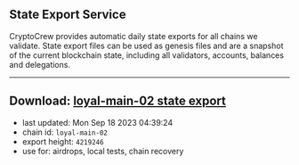 ## State Export Service
CryptoCrew provides automatic daily state exports for all chains we validate. State export files can be used as genesis files and are a snapshot of the current blockchain state, including all validators, accounts, balances and delegations.

---
**Download: [loyal-main-02 state export](https://dl.ccvalidators.com/SERVICE/loyal/loyal-main-02_export_4219246.json)**
---

- last updated: Mon Sep 18 2023 04:39:24
- chain id: `loyal-main-02`
- export height: `4219246`
- use for: airdrops, local tests, chain recovery
